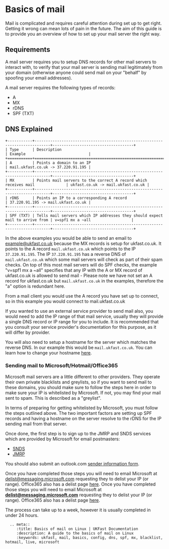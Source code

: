 # Basics of mail

Mail is complicated and requires careful attention during set up to get right. Getting it wrong can mean lots of pain in the future. The aim of this guide is to provide you an overview of how to set up your mail server the right way.

## Requirements

A mail server requires you to setup DNS records for other mail servers to interact with, to verify that your mail server is sending mail legitimately from your domain (otherwise anyone could send mail on your "behalf" by spoofing your email addresses).

A mail server requires the following types of records:

- A
- MX
- rDNS
- SPF (TXT)

## DNS Explained

```eval_rst
+-----------+-----------------------------------------------------------------------------+------------------------------------+
| Type      | Description                                                                 | Example                            |
+===========+=============================================================================+====================================+
| A         | Points a domain to an IP                                                    | mail.ukfast.co.uk -> 37.220.91.195 |
+-----------+-----------------------------------------------------------------------------+------------------------------------+
| MX        | Points mail servers to the correct A record which receives mail              | ukfast.co.uk -> mail.ukfast.co.uk |
+-----------+-----------------------------------------------------------------------------+------------------------------------+
| rDNS      | Points an IP to a corresponding A record                                    | 37.220.91.195 -> mail.ukfast.co.uk |
+-----------+-----------------------------------------------------------------------------+------------------------------------+
| SPF (TXT) | Tells mail servers which IP addresses they should expect mail to arrive from | v=spf1 mx a ~all                  |
+-----------+-----------------------------------------------------------------------------+------------------------------------+

```

In the above examples you would be able to send an email to example@ukfast.co.uk because the MX records is setup for ukfast.co.uk. It points to the A record `mail.ukfast.co.uk` which points to the IP `37.220.91.195`. The IP `37.220.91.195` has a reverse DNS of `mail.ukfast.co.uk` which some mail servers will check as part of their spam checks. On top of this most mail servers will do SPF checks, the example "v=spf1 mx a ~all" specifies that any IP with the A or MX record of ukfast.co.uk is allowed to send mail - Please note we have not set an A record for ukfast.co.uk but `mail.ukfast.co.uk` in the examples, therefore the "a" option is redundant here.

From a mail client you would use the A record you have set up to connect, so in this example you would connect to mail.ukfast.co.uk

If you wanted to use an external service provider to send mail also, you would need to add the IP range of that mail service, usually they will provide a single DNS record or IP range for you to include. It is recommended that you consult your service provider's documentation for this purpose, as it will differ by provider.

You will also need to setup a hostname for the server which matches the reverse DNS. In our example this would be `mail.ukfast.co.uk`. You can learn how to change your hostname [here](../misc/hostname.html).

### Sending mail to Microsoft/Hotmail/Office365

Microsoft mail servers are a little different to other providers. They operate their own private blacklists and greylists, so if you want to send mail to these domains, you should make sure to follow the steps here in order to make sure your IP is whitelisted by Microsoft. If not, you may find your mail sent to spam. This is described as a "greylist".

In terms of preparing for getting whitelisted by Microsoft, you must follow the steps outlined above. The two important factors are setting up SPF records and having a hostname on the server resolve to the rDNS for the IP sending mail from that server.

Once done, the first step is to sign up to the JMRP and SNDS services which are provided by Microsoft for email postmasters:

- [SNDS](https://postmaster.live.com/snds/index.aspx)
- [JMRP](https://postmaster.live.com/snds/JMRP.aspx)

You should also submit an outlook.com [sender information form](https://support.live.com/eform.aspx?productKey=edfsmsbl3&ct=eformts&wa=wsignin1.0&scrx=1).

Once you have completed those steps you will need to email Microsoft at [delist@messaging.microsoft.com](mailto:delist@messaging.microsoft.com) requesting they to delist your IP (or range). Office365 also has a delist page [here](https://sender.office.com/).
Once you have completed those steps you will need to email Microsoft at **delist@messaging.microsoft.com** requesting they to delist your IP (or range). Office365 also has a delist page [here](https://sender.office.com/).

The process can take up to a week, however it is usually completed in under 24 hours.


```eval_rst
  .. meta::
     :title: Basics of mail on Linux | UKFast Documentation
     :description: A guide to the basics of mail on Linux
     :keywords: ukfast, mail, basics, config, dns, spf, mx, blacklist, hotmail, live, microsoft
